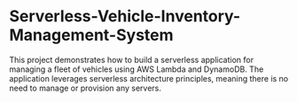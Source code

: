 # Serverless-Vehicle-Inventory-Management-System
This project demonstrates how to build a serverless application for managing a fleet of vehicles using AWS Lambda and DynamoDB. The application leverages serverless architecture principles, meaning there is no need to manage or provision any servers.
